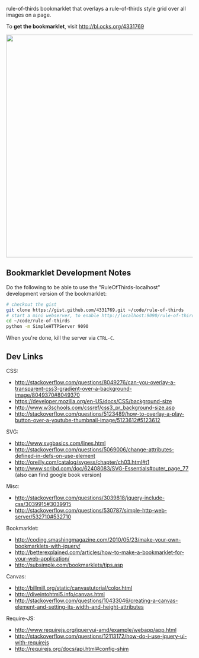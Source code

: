 rule-of-thirds bookmarklet that overlays a rule-of-thirds style grid over all images on a page.

To **get the bookmarklet**, visit http://bl.ocks.org/4331769

<a href="http://bl.ocks.org/4331769"><img src="http://dl-web.dropbox.com/u/29440342/screenshots/WIXEIU-2012.12.19-1.27.png" width="600px"/></a>

## Bookmarklet Development Notes

Do the following to be able to use the "RuleOfThirds-localhost" development
version of the bookmarklet:

```bash
# checkout the gist
git clone https://gist.github.com/4331769.git ~/code/rule-of-thirds
# start a mini webserver, to enable http://localhost:9090/rule-of-thirds.bookmarklet.js
cd ~/code/rule-of-thirds
python -m SimpleHTTPServer 9090 
```

When you're done, kill the server via `CTRL-C`.

## Dev Links

CSS:

* http://stackoverflow.com/questions/8049276/can-you-overlay-a-transparent-css3-gradient-over-a-background-image/8049370#8049370
* https://developer.mozilla.org/en-US/docs/CSS/background-size
* http://www.w3schools.com/cssref/css3_pr_background-size.asp
* http://stackoverflow.com/questions/5123489/how-to-overlay-a-play-button-over-a-youtube-thumbnail-image/5123612#5123612

SVG:

* http://www.svgbasics.com/lines.html
* http://stackoverflow.com/questions/5069006/change-attributes-defined-in-defs-on-use-element
* http://oreilly.com/catalog/svgess/chapter/ch03.html#t1
* http://www.scribd.com/doc/62408083/SVG-Essentials#outer_page_77 (also can find google book version)

Misc: 

* http://stackoverflow.com/questions/3039818/jquery-include-css/3039915#3039915
* http://stackoverflow.com/questions/530787/simple-http-web-server/532710#532710

Bookmarklet:

* http://coding.smashingmagazine.com/2010/05/23/make-your-own-bookmarklets-with-jquery/
* http://betterexplained.com/articles/how-to-make-a-bookmarklet-for-your-web-application/
* http://subsimple.com/bookmarklets/tips.asp

Canvas:

* http://billmill.org/static/canvastutorial/color.html
* http://diveintohtml5.info/canvas.html
* http://stackoverflow.com/questions/10433046/creating-a-canvas-element-and-setting-its-width-and-height-attributes

Require-JS:

* http://www.requirejs.org/jqueryui-amd/example/webapp/app.html
* http://stackoverflow.com/questions/12113172/how-do-i-use-jquery-ui-with-requirejs
* http://requirejs.org/docs/api.html#config-shim
